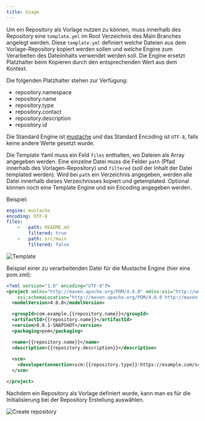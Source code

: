 ```yaml
---
title: Usage
---
```

Um ein Repository als Vorlage nutzen zu können, muss innerhalb des Repository eine `template.yml` 
im Root Verzeichnis des Main Branches angelegt werden. Diese `template.yml` definiert welche Dateien 
aus dem Vorlage-Repository kopiert werden sollen und welche Engine zum Verarbeiten des Dateiinhalts verwendet werden soll.
Die Engine ersetzt Platzhalter beim Kopieren durch den entsprechenden Wert aus dem Kontext.

Die folgenden Platzhalter stehen zur Verfügung:
- repository.namespace
- repository.name
- repository.type
- repository.contact
- repository.description
- repository.id

Die Standard Engine ist [mustache](https://mustache.github.io/) und das Standard Encoding ist `UTF-8`, 
falls keine andere Werte gesetzt wurde.

Die Template Yaml muss ein Feld `files` enthalten, wo Dateien als Array angegeben werden.
Eine einzelne Datei muss die Felder `path` (Pfad innerhalb des Vorlagen-Repository) 
und `filtered` (soll der Inhalt der Datei templated werden). Wird bei `path` ein Verzeichnis angegeben, 
werden alle Datei innerhalb dieses Verzeichnisses kopiert und getemplated.
Optional können noch eine Template Engine und ein Encoding angegeben werden.

Beispiel:
```yaml 
engine: mustache
encoding: UTF-8
files: 
    -   path: README.md
        filtered: true
    -   path: src/main
        filtered: false
```

![Template](assets/template.png)

Beispiel einer zu verarbeitenden Datei für die Mustache Engine (hier eine pom.xml):
```xml
<?xml version="1.0" encoding="UTF-8"?>
<project xmlns="http://maven.apache.org/POM/4.0.0" xmlns:xsi="http://www.w3.org/2001/XMLSchema-instance"
	xsi:schemaLocation="http://maven.apache.org/POM/4.0.0 http://maven.apache.org/xsd/maven-4.0.0.xsd">
  <modelVersion>4.0.0</modelVersion>

  <groupId>com.example.{{repository.name}}</groupId>
  <artifactId>{{repository.name}}</artifactId>
  <version>0.0.1-SNAPSHOT</version>
  <packaging>pom</packaging>

  <name>{{repository.name}}</name>
  <description>{{repository.description}}</description>
    
  <scm>
    <developerConnection>scm:{{repository.type}}:https://example.com/scm/repo/projects/{{repository.name}}</developerConnection>
  </scm>

</project>
```

Nachdem ein Repository als Vorlage definiert wurde, kann man es für die Initialisierung bei der Repository Erstellung auswählen.

![Create repository](assets/create-repo.png)
